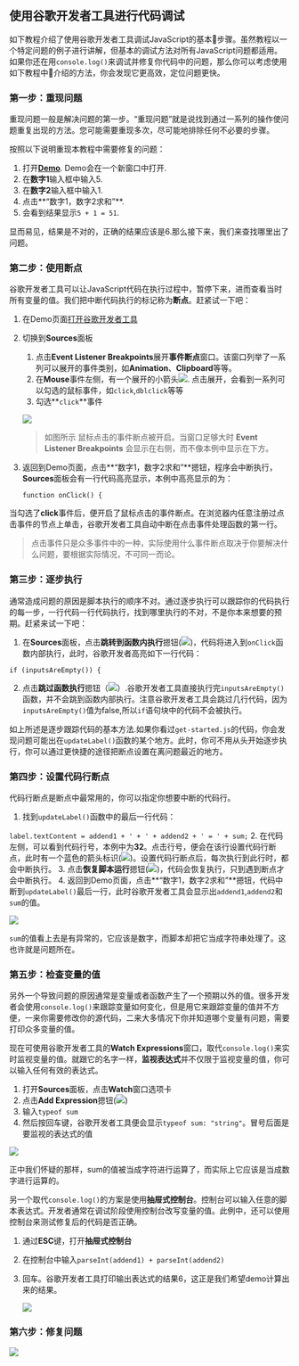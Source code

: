 ## 使用谷歌开发者工具进行代码调试

如下教程介绍了使用谷歌开发者工具调试JavaScript的基本步骤。虽然教程以一个特定问题的例子进行讲解，但基本的调试方法对所有JavaScript问题都适用。如果你还在用`console.log()`来调试并修复你代码中的问题，那么你可以考虑使用如下教程中介绍的方法，你会发现它更高效，定位问题更快。

### 第一步：重现问题

重现问题一般是解决问题的第一步。“重现问题”就是说找到通过一系列的操作使问题重复出现的方法。您可能需要重现多次，尽可能地排除任何不必要的步骤。

按照以下说明重现本教程中需要修复的问题：

1. 打开[**Demo**](https://googlechrome.github.io/devtools-samples/debug-js/get-started).  Demo会在一个新窗口中打开.
2. 在**数字1**输入框中输入5.
3. 在**数字2**输入框中输入1.
4. 点击**“数字1，数字2求和”**.
5. 会看到结果显示`5 + 1 = 51`.

显而易见，结果是不对的，正确的结果应该是6.那么接下来，我们来查找哪里出了问题。

### 第二步：使用断点

谷歌开发者工具可以让JavaScript代码在执行过程中，暂停下来，进而查看当时所有变量的值。我们把中断代码执行的标记称为**断点**。赶紧试一下吧：

1. 在Demo页面[打开谷歌开发者工具](配置开发者工具.md)
2. 切换到**Sources**面板

    1. 点击**Event Listener Breakpoints**展开**事件断点**窗口。该窗口列举了一系列可以展开的事件类别，如**Animation**、**Clipboard**等等。
    2. 在**Mouse**事件左侧，有一个展开的小箭头![](https://developers.google.cn/web/tools/chrome-devtools/images/expand.png). 点击展开，会看到一系列可以勾选的鼠标事件，如`click`,`dblclick`等等
    3. 勾选**`click`**事件
    
    ![](https://developers.google.cn/web/tools/chrome-devtools/javascript/imgs/get-started-click-breakpoint.png)
    
     > 如图所示 鼠标点击的事件断点被开启。当窗口足够大时 **Event Listener Breakpoints** 会显示在右侧，而不像本例中显示在下方。
     
3. 返回到Demo页面，点击**“数字1，数字2求和”**摁钮，程序会中断执行，**Sources**面板会有一行代码高亮显示，本例中高亮显示的为：

   `function onClick() {`
   
当勾选了**click**事件后，便开启了鼠标点击的事件断点。在浏览器内任意注册过点击事件的节点上单击，谷歌开发者工具自动中断在点击事件处理函数的第一行。

> 点击事件只是众多事件中的一种，实际使用什么事件断点取决于你要解决什么问题，要根据实际情况，不可同一而论。

### 第三步：逐步执行

通常造成问题的原因是脚本执行的顺序不对。通过逐步执行可以跟踪你的代码执行的每一步，一行代码一行代码执行，找到哪里执行的不对，不是你本来想要的预期。赶紧来试一下吧：

1. 在**Sources**面板，点击**跳转到函数内执行**摁钮(![](https://developers.google.cn/web/tools/chrome-devtools/images/step-into.png))，代码将进入到`onClick`函数内部执行，此时，谷歌开发者高亮如下一行代码：

  `if (inputsAreEmpty()) {`
  
2. 点击**跳过函数执行**摁钮（![](https://developers.google.cn/web/tools/chrome-devtools/images/step-over.png)）.谷歌开发者工具直接执行完`inputsAreEmpty()`函数，并不会跳到函数内部执行。注意谷歌开发者工具会跳过几行代码，因为`inputsAreEmpty()`值为false,所以`if`语句块中的代码不会被执行。

如上所述是逐步跟踪代码的基本方法.如果你看过`get-started.js`的代码，你会发现问题可能出在`updateLabel()`函数的某个地方。此时，你可不用从头开始逐步执行，你可以通过更快捷的途径把断点设置在离问题最近的地方。

### 第四步：设置代码行断点

代码行断点是断点中最常用的，你可以指定你想要中断的代码行。

1. 找到`updateLabel()`函数中的最后一行代码：

  `label.textContent = addend1 + ' + ' + addend2 + ' = ' + sum;`
2. 在代码左侧，可以看到代码行号，本例中为**32**。点击行号，便会在该行设置代码行断点，此时有一个蓝色的箭头标识(![](http://p1.bpimg.com/582863/5fb230d1dcd6cc16.png))。设置代码行断点后，每次执行到此行时，都会中断执行。
3. 点击**恢复脚本运行**摁钮(![](https://developers.google.cn/web/tools/chrome-devtools/images/resume-script-execution.png))，代码会恢复执行，只到遇到断点才会中断执行。
4. 返回到Demo页面，点击**“数字1，数字2求和”**摁钮，代码中断到`updateLabel()`最后一行，此时谷歌开发者工具会显示出`addend1`,`addend2`和`sum`的值。

  ![](http://p1.bqimg.com/582863/5e6258159844fd18.png)
  
`sum`的值看上去是有异常的，它应该是数字，而脚本却把它当成字符串处理了。这也许就是问题所在。

### 第五步：检查变量的值

另外一个导致问题的原因通常是变量或者函数产生了一个预期以外的值。很多开发者会使用`console.log()`来跟踪变量如何变化，但是用它来跟踪变量的值并不方便，一来你需要修改你的源代码，二来大多情况下你并知道哪个变量有问题，需要打印众多变量的值。

现在可使用谷歌开发者工具的**Watch Expressions**窗口，取代`console.log()`来实时监视变量的值。就跟它的名字一样，**监视表达式**并不仅限于监视变量的值，你可以输入任何有效的表达式。

1. 打开**Sources**面板，点击**Watch**窗口选项卡
2. 点击**Add Expression**摁钮(![](https://developers.google.cn/web/tools/chrome-devtools/javascript/imgs/add-expression.png))
3. 输入`typeof sum`
4. 然后按回车键，谷歌开发者工具便会显示`typeof sum: "string"`。冒号后面是要监视的表达式的值

  ![](http://i1.piimg.com/582863/6f7a87751083a8d2.png)
  
正中我们怀疑的那样，sum的值被当成字符进行运算了，而实际上它应该是当成数字进行运算的。

另一个取代`console.log()`的方案是使用**抽屉式控制台**。控制台可以输入任意的脚本表达式。开发者通常在调试阶段使用控制台改写变量的值。此例中，还可以使用控制台来测试修复后的代码是否正确。

1. 通过**ESC**键，打开**抽屉式控制台** 
2. 在控制台中输入`parseInt(addend1) + parseInt(addend2)`
3. 回车。谷歌开发者工具打印输出表达式的结果6，这正是我们希望demo计算出来的结果。

   ![](http://i1.piimg.com/582863/a31d45053cf2ee4c.png)
   
### 第六步：修复问题


  ![](http://i1.piimg.com/582863/33fc2b079302161b.png)